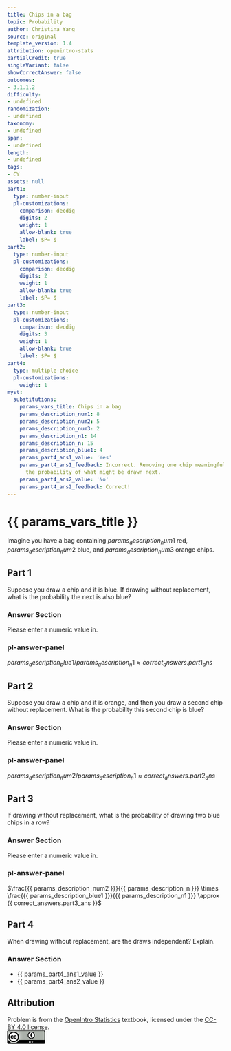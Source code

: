 ```yaml
---
title: Chips in a bag
topic: Probability
author: Christina Yang
source: original
template_version: 1.4
attribution: openintro-stats
partialCredit: true
singleVariant: false
showCorrectAnswer: false
outcomes:
- 3.1.1.2
difficulty:
- undefined
randomization:
- undefined
taxonomy:
- undefined
span:
- undefined
length:
- undefined
tags:
- CY
assets: null
part1:
  type: number-input
  pl-customizations:
    comparison: decdig
    digits: 2
    weight: 1
    allow-blank: true
    label: $P= $
part2:
  type: number-input
  pl-customizations:
    comparison: decdig
    digits: 2
    weight: 1
    allow-blank: true
    label: $P= $
part3:
  type: number-input
  pl-customizations:
    comparison: decdig
    digits: 3
    weight: 1
    allow-blank: true
    label: $P= $
part4:
  type: multiple-choice
  pl-customizations:
    weight: 1
myst:
  substitutions:
    params_vars_title: Chips in a bag
    params_description_num1: 8
    params_description_num2: 5
    params_description_num3: 2
    params_description_n1: 14
    params_description_n: 15
    params_description_blue1: 4
    params_part4_ans1_value: 'Yes'
    params_part4_ans1_feedback: Incorrect. Removing one chip meaningfully changes
      the probability of what might be drawn next.
    params_part4_ans2_value: 'No'
    params_part4_ans2_feedback: Correct!
---
```

# {{ params_vars_title }}
Imagine you have a bag containing ${{ params_description_num1 }}$ red, ${{ params_description_num2 }}$ blue, and ${{ params_description_num3 }}$ orange chips.

## Part 1

Suppose you draw a chip and it is blue. If drawing without replacement, what is the probability the next is also blue?

### Answer Section

Please enter a numeric value in.

### pl-answer-panel

${{ params_description_blue1 }} / {{ params_description_n1 }} \approx {{ correct_answers.part1_ans }}$

## Part 2

Suppose you draw a chip and it is orange, and then you draw a second chip without replacement. What is the probability this second chip is blue?

### Answer Section

Please enter a numeric value in.

### pl-answer-panel

${{ params_description_num2 }} / {{ params_description_n1 }} \approx {{ correct_answers.part2_ans }}$

## Part 3

If drawing without replacement, what is the probability of drawing two blue chips in a row?

### Answer Section

Please enter a numeric value in.

### pl-answer-panel

$\frac{{{ params_description_num2 }}}{{{ params_description_n }}} \times \frac{{{ params_description_blue1 }}}{{{ params_description_n1 }}} \approx {{ correct_answers.part3_ans }}$

## Part 4

When drawing without replacement, are the draws independent? Explain.

### Answer Section

- {{ params_part4_ans1_value }}
- {{ params_part4_ans2_value }}

## Attribution

Problem is from the [OpenIntro Statistics](https://openintro.org/book/os/) textbook, licensed under the [CC-BY 4.0 license](https://creativecommons.org/licenses/by/4.0/).<br>![Image representing the Creative Commons 4.0 BY license.](https://raw.githubusercontent.com/firasm/bits/master/by.png)